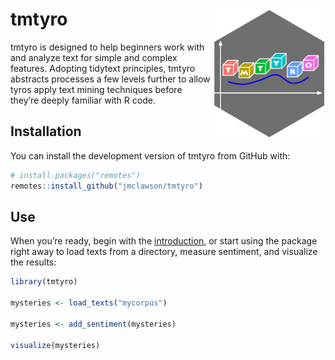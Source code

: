 
<!-- README.md is generated from README.Rmd. Please edit that file -->

# tmtyro <a href="https://jmclawson.github.io/tmtyro/"><img src="man/figures/logo.png" align="right" height="208" alt="tmtyro website" /></a>

<!-- badges: start -->
<!-- badges: end -->

tmtyro is designed to help beginners work with and analyze text for
simple and complex features. Adopting tidytext principles, tmtyro
abstracts processes a few levels further to allow tyros apply text
mining techniques before they’re deeply familiar with R code.

## Installation

You can install the development version of tmtyro from GitHub with:

``` r
# install.packages("remotes")
remotes::install_github("jmclawson/tmtyro")
```

## Use

When you’re ready, begin with the
[introduction](https://jmclawson.github.io/tmtyro/articles/tmtyro.html),
or start using the package right away to load texts from a directory,
measure sentiment, and visualize the results:

``` r
library(tmtyro)

mysteries <- load_texts("mycorpus")

mysteries <- add_sentiment(mysteries)

visualize(mysteries)
```
